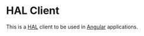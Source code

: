 # HAL Client

This is a [HAL](https://en.wikipedia.org/wiki/Hypertext_Application_Language)
client to be used in [Angular](https://angular.io/) applications.
